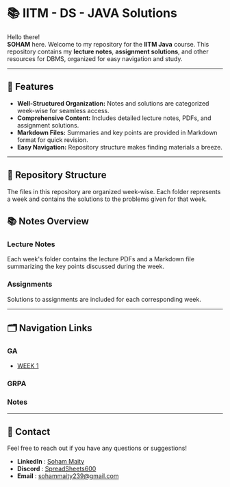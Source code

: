 # 📚 IITM - DS - JAVA Solutions

Hello there!  
**SOHAM** here. Welcome to my repository for the **IITM Java** course. This repository contains my **lecture notes**, **assignment solutions**, and other resources for DBMS, organized for easy navigation and study.

---

## 📝 Features

- **Well-Structured Organization:** Notes and solutions are categorized week-wise for seamless access.
- **Comprehensive Content:** Includes detailed lecture notes, PDFs, and assignment solutions.
- **Markdown Files:** Summaries and key points are provided in Markdown format for quick revision.
- **Easy Navigation:** Repository structure makes finding materials a breeze.

---

## 📁 Repository Structure

The files in this repository are organized week-wise. Each folder represents a week and contains the solutions to the problems given for that week.

## 📚 Notes Overview

### Lecture Notes

Each week's folder contains the lecture PDFs and a Markdown file summarizing the key points discussed during the week.

### Assignments

Solutions to assignments are included for each corresponding week.

---

## 🗂️ Navigation Links

### GA

- [WEEK 1](./Graded%20Assesment/W1-GA.md)

### GRPA

### Notes

---

## 💬 Contact

Feel free to reach out if you have any questions or suggestions!

- **LinkedIn** : [Soham Maity](https://www.linkedin.com/in/soham-maity-114466218)
- **Discord** : [SpreadSheets600](https://discord.com/users/727012870683885578)
- **Email** : [sohammaity239@gmail.com](mailto:sohammaity239@gmail.com)
